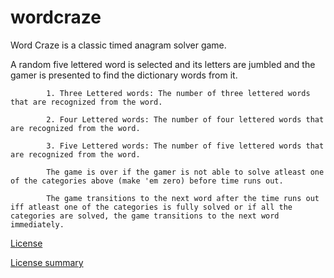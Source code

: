 # wordcraze
Word Craze is a classic timed anagram solver game.

A random five lettered word is selected and its letters are jumbled and the gamer is presented to find the dictionary words from it.
            
            1. Three Lettered words: The number of three lettered words that are recognized from the word.
            
            2. Four Lettered words: The number of four lettered words that are recognized from the word.
            
            3. Five Lettered words: The number of five lettered words that are recognized from the word.
          
            The game is over if the gamer is not able to solve atleast one of the categories above (make 'em zero) before time runs out.
            
            The game transitions to the next word after the time runs out iff atleast one of the categories is fully solved or if all the categories are solved, the game transitions to the next word immediately.
            
[License](http://creativecommons.org/licenses/by/4.0/legalcode)

[License summary](http://creativecommons.org/licenses/by/4.0/)
